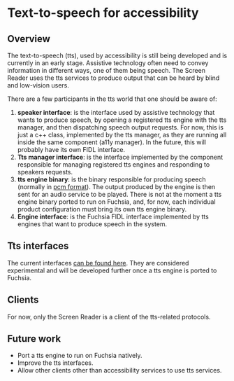 # Text-to-speech for accessibility

## Overview

The text-to-speech (tts), used by accessibility is still being developed and is currently in an early stage. Assistive technology often need to convey information in different ways, one of them being speech. The Screen Reader uses the tts services to produce output that can be heard by blind and low-vision users.

There are a few participants in the tts world that one should be aware of:
1. **speaker interface**: is the interface used by assistive technology that wants to produce speech, by opening a registered tts engine with the tts manager, and then dispatching speech output requests. For now, this is just a c++ class, implemented by the tts manager, as they are running all inside the same component (a11y manager). In the future, this will probably have its own FIDL interface.
1. **Tts manager interface**: is the interface implemented by the component responsible for managing registered tts engines and responding to speakers requests.
1. **tts engine binary**: is the binary responsible for producing speech (normally in [pcm format][pcm]). The output produced by the engine is then sent for an audio service to be played. There is not at the moment a tts engine binary ported to run on Fuchsia, and, for now, each individual product configuration must bring its own tts engine binary.
1. **Engine interface**: is the Fuchsia FIDL interface implemented by tts engines that want to produce speech in the system.

## Tts interfaces

The current interfaces [can be found here][tts]. They are considered experimental and will be developed further once a tts engine is ported to Fuchsia.

## Clients

For now, only the Screen Reader is a client of the tts-related protocols.

## Future work

- Port a tts engine to run on Fuchsia natively.
- Improve the tts interfaces.
- Allow other clients other than accessibility services to use tts services.

[pcm]: https://en.wikipedia.org/wiki/Pulse-code_modulation#:~:text=Pulse%2Dcode%20modulation%20(PCM),and%20other%20digital%20audio%20applications.
[tts]: https://cs.opensource.google/fuchsia/fuchsia/+/master:sdk/fidl/fuchsia.accessibility.tts/tts_manager.fidl;l=1